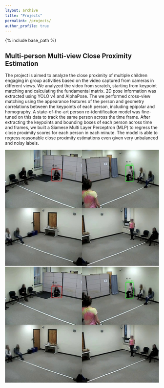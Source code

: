```yaml
---
layout: archive
title: "Projects"
permalink: /projects/
author_profile: true
---
```



{% include base_path %}

Multi-person Multi-view Close Proximity Estimation
---------------------------------------------------
The project is aimed to analyze the close proximity of multiple children engaging in group activities based on the video captured from cameras in different views. We analyzed the video from scratch, starting from keypoint matching and calculating the fundamental matrix. 2D pose information was extracted using YOLO v4 and AlphaPose. The we performed cross-view matching using the appearance features of the person and geometry correlations between the keypoints of each person, including epipolar and homography. A state-of-the-art person re-identification model was fine-tuned on this data to track the same person across the time frame. After extracting the keypoints and bounding boxes of each person across time and frames, we built a Siamese Multi Layer Perceptron (MLP) to regress the close proximity scores for each person in each minute. The model is able to regress reasonable close proximity estimations even given very unbalanced and noisy labels. <br>

<!--![img1](./images/exp1.jpg) | ![img2](./images/exp2.jpg)-->

<p align="middle">
  <img src="./images/exp1.jpg"  />
  <img src="./images/exp1.jpg"  /> 
</p>


<!-- 
{% for post in site.projects %}
  {% include archive-single.html %}
{% endfor %} 
-->
